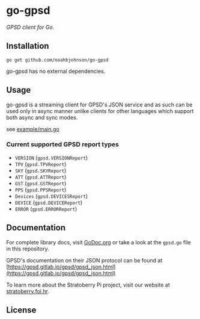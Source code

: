 # go-gpsd

*GPSD client for Go.*

## Installation

`go get github.com/noahbjohnson/go-gpsd`

go-gpsd has no external dependencies.

## Usage

go-gpsd is a streaming client for GPSD's JSON service and as such can be used only in async manner unlike clients for other languages which support both async and sync modes.

see [example/main.go](./examples/main.go)

### Current supported GPSD report types

* `VERSION` (`gpsd.VERSIONReport`)
* `TPV` (`gpsd.TPVReport`)
* `SKY` (`gpsd.SKYReport`)
* `ATT` (`gpsd.ATTReport`)
* `GST` (`gpsd.GSTReport`)
* `PPS` (`gpsd.PPSReport`)
* `Devices` (`gpsd.DEVICESReport`)
* `DEVICE` (`gpsd.DEVICEReport`)
* `ERROR` (`gpsd.ERRORReport`)

## Documentation

For complete library docs, visit [GoDoc.org](http://godoc.org/github.com/noahbjohnson/go-gpsd) or take a look at the `gpsd.go` file in this repository.

GPSD's documentation on their JSON protocol can be found at [https://gpsd.gitlab.io/gpsd/gpsd_json.html](https://gpsd.gitlab.io/gpsd/gpsd_json.html)

To learn more about the Stratoberry Pi project, visit our website at [stratoberry.foi.hr](http://stratoberry.foi.hr).

## License
